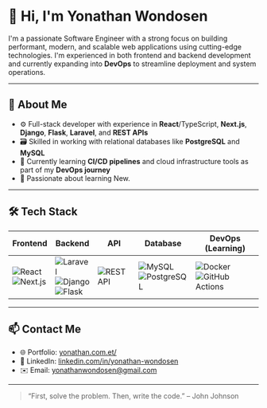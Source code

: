 # 👋 Hi, I'm Yonathan Wondosen

I'm a passionate Software Engineer with a strong focus on building performant, modern, and scalable web applications using cutting-edge technologies. I'm experienced in both frontend and backend development and currently expanding into **DevOps** to streamline deployment and system operations.

---

## 💼 About Me

- ⚙️ Full-stack developer with experience in **React**/TypeScript, **Next.js**, **Django**, **Flask**, **Laravel**, and **REST APIs**
- 🗃️ Skilled in working with relational databases like **PostgreSQL** and **MySQL**
- 🐳 Currently learning **CI/CD pipelines** and cloud infrastructure tools as part of my **DevOps journey**
- 🌱 Passionate about learning New.

---

## 🛠️ Tech Stack

| Frontend | Backend | API | Database | DevOps (Learning) |
|----------|---------|-----|----------|--------------------|
| ![React](https://img.shields.io/badge/React-20232A?style=flat&logo=react&logoColor=61DAFB) <br>  ![Next.js](https://img.shields.io/badge/Next.js-000000?style=flat&logo=next.js&logoColor=white) | ![Laravel](https://img.shields.io/badge/Laravel-F55247?style=flat&logo=laravel&logoColor=white) <br> ![Django](https://img.shields.io/badge/Django-092E20?style=flat&logo=django&logoColor=white) <br> ![Flask](https://img.shields.io/badge/Flask-000000?style=flat&logo=flask&logoColor=white) | ![REST API](https://img.shields.io/badge/REST-API-blue) |  ![MySQL](https://img.shields.io/badge/MySQL-4479A1?style=flat&logo=mysql&logoColor=white) <br>  ![PostgreSQL](https://img.shields.io/badge/PostgreSQL-336791?style=flat&logo=postgresql&logoColor=white)  | ![Docker](https://img.shields.io/badge/Docker-2496ED?style=flat&logo=docker&logoColor=white) <br> ![GitHub Actions](https://img.shields.io/badge/GitHub_Actions-2088FF?style=flat&logo=github-actions&logoColor=white) |

---



## 📫 Contact Me

- 🌐 Portfolio: [yonathan.com.et/](https://yonathan.com.et/)
- 💼 LinkedIn: [linkedin.com/in/yonathan-wondosen](https://www.linkedin.com/in/yonathan-wondosen-a025bb239/)
- ✉️ Email: [yonathanwondosen@gmail.com](mailto:yonathanwondosen@gmail.com)

---

> “First, solve the problem. Then, write the code.” – John Johnson
